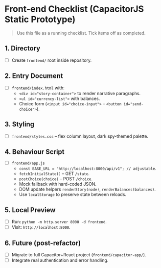 # Front-end Checklist (CapacitorJS Static Prototype)

> Use this file as a running checklist. Tick items off as completed.

## 1. Directory
- [ ] Create `frontend/` root inside repository.

## 2. Entry Document
- [ ] `frontend/index.html` with:
  - `<div id="story-container">` to render narrative paragraphs.
  - `<ul id="currency-list">` with balances.
  - Choice form (`<input id="choice-input">` – `<button id="send-choice">`).

## 3. Styling
- [ ] `frontend/styles.css` – flex column layout, dark spy-themed palette.

## 4. Behaviour Script
- [ ] `frontend/app.js`
  - `const BASE_URL = "http://localhost:8000/api/v1"; // adjustable`.
  - `fetchInitialState()` – GET `/state`.
  - `postChoice(choice)` – POST `/choice`.
  - Mock fallback with hard-coded JSON.
  - DOM update helpers `renderStory(node)`, `renderBalances(balances)`.
  - Use `localStorage` to preserve state between reloads.

## 5. Local Preview
- [ ] Run: `python -m http.server 8000 -d frontend`.
- [ ] Visit: `http://localhost:8000`.

## 6. Future (post-refactor)
- [ ] Migrate to full Capacitor+React project (`frontend/capacitor-app/`).
- [ ] Integrate real authentication and error handling.
